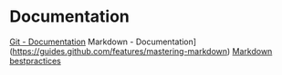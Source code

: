 # Documentation
[Git - Documentation](https://git-scm.com/doc)
Markdown - Documentation](https://guides.github.com/features/mastering-markdown)
[Markdown bestpractices](https://www.markdownguide.org/basic-syntax/)

